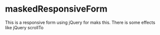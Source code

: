 # maskedResponsiveForm
This is a responsive form using jQuery for maks this. There is some effects like jQuery scrollTo
